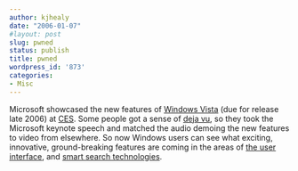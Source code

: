 ```yaml
---
author: kjhealy
date: "2006-01-07"
#layout: post
slug: pwned
status: publish
title: pwned
wordpress_id: '873'
categories:
- Misc
---
```


Microsoft showcased the new features of [Windows Vista](http://www.microsoft.com/windowsvista/default.mspx) (due for release late 2006) at [CES](http://www.cesweb.org/). Some people got a sense of [deja vu](http://www.apple.com/macosx/), so they took the Microsoft keynote speech and matched the audio demoing the new features to video from elsewhere. So now Windows users can see what exciting, innovative, ground-breaking features are coming in the areas of [the user interface](http://maclive.net/sid/134), and [smart search technologies](http://maclive.net/sid/135).
